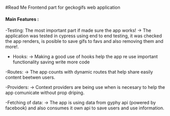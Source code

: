 #Read Me
Frontend part for geckogifs web application

<h4>Main Features :</h4>

-Testing: The most important part if made sure the app works! 
-> The application was tested in cypress using end to end testing, it was checked the app renders, is posible to save gifs to favs and also removing them and more!.

- Hooks:
-> Making a good use of hooks help the app re use important functionality saving write more code

-Routes:
-> The app counts with dynamic routes that help share easily content beetwen users.

-Providers:
-> Context providers are being use when is necesary to help the app comunicate without prop driping.

-Fetching of data:
-> The app is using data from gyphy api (powered by facebook) and also consumes it own api to save users and use information.
